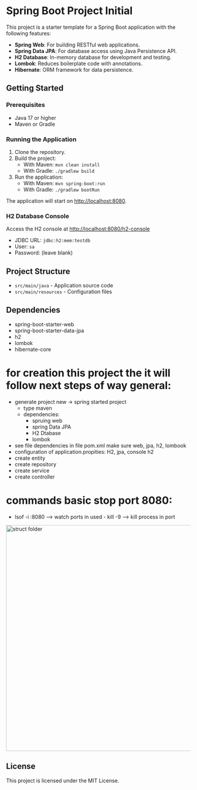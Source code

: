 # Spring Boot Project Initial

This project is a starter template for a Spring Boot application with the following features:

- **Spring Web**: For building RESTful web applications.
- **Spring Data JPA**: For database access using Java Persistence API.
- **H2 Database**: In-memory database for development and testing.
- **Lombok**: Reduces boilerplate code with annotations.
- **Hibernate**: ORM framework for data persistence.

## Getting Started

### Prerequisites

- Java 17 or higher
- Maven or Gradle

### Running the Application

1. Clone the repository.
2. Build the project:
    - With Maven: `mvn clean install`
    - With Gradle: `./gradlew build`
3. Run the application:
    - With Maven: `mvn spring-boot:run`
    - With Gradle: `./gradlew bootRun`

The application will start on [http://localhost:8080](http://localhost:8080).

### H2 Database Console

Access the H2 console at [http://localhost:8080/h2-console](http://localhost:8080/h2-console)  
- JDBC URL: `jdbc:h2:mem:testdb`
- User: `sa`
- Password: (leave blank)

## Project Structure

- `src/main/java` - Application source code
- `src/main/resources` - Configuration files

## Dependencies

- spring-boot-starter-web
- spring-boot-starter-data-jpa
- h2
- lombok
- hibernate-core

# for creation this project the it will follow next steps of way general: 
 - generate project new -> spring started project
	 - type maven 
	 - dependencies: 
	  	* spruing web
	  	* spring Data JPA
	  	* H2 Dtabase
	  	* lombok
  - see file dependencies in file pom.xml make sure  web, jpa, h2, lombook
 - configuration of application.propities: H2, jpa, console h2
 - create entity
 - create repository
 - create service
 - create controller
 
 # commands basic stop port 8080: 
   -  lsof -i :8080 --> watch ports in used 
    - kill -9 <PID> --> kill process  in port 

<img width="808" height="615" alt="struct folder" src="https://github.com/user-attachments/assets/2511c0e1-82c3-42ec-b0d4-df92a5e42717" />             


## License

This project is licensed under the MIT License.

